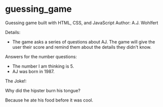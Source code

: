 # guessing_game
Guessing game built with HTML, CSS, and JavaScript
Author: A.J. Wohlfert

Details:
* The game asks a series of questions about AJ. The game will give the user their score and remind them about the details they didn't know.

Answers for the number questions:
* The number I am thinking is 5.
* AJ was born in 1987.

The Joke!:

Why did the hipster burn his tongue?

Because he ate his food before it was cool.

